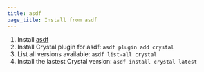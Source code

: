 ```yaml
---
title: asdf
page_title: Install from asdf
---
```

1. Install [asdf](https://asdf-vm.com/#/core-manage-asdf?id=install)
2. Install Crystal plugin for asdf: `asdf plugin add crystal`
3. List all versions available: `asdf list-all crystal`
4. Install the lastest Crystal version: `asdf install crystal latest`
